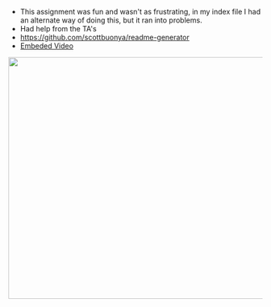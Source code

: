 * This assignment was fun and wasn't as frustrating, in my index file I had an alternate way of doing this, but it ran into problems.
* Had help from the TA's
* https://github.com/scottbuonya/readme-generator
* <a href="https://drive.google.com/file/d/1qpeV959pV_hQ3ZeOhpD2R-usYxXsv4l_/view">Embeded Video</a>
<img src="images\ezgif.com-video-to-gif.webm" width="640" height="480">
